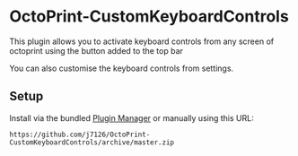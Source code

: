 # OctoPrint-CustomKeyboardControls

This plugin allows you to activate keyboard controls from any screen of octoprint using the button added to the top bar

You can also customise the keyboard controls from settings.

## Setup

Install via the bundled [Plugin Manager](https://github.com/foosel/OctoPrint/wiki/Plugin:-Plugin-Manager) or manually using this URL:

    https://github.com/j7126/OctoPrint-CustomKeyboardControls/archive/master.zip
